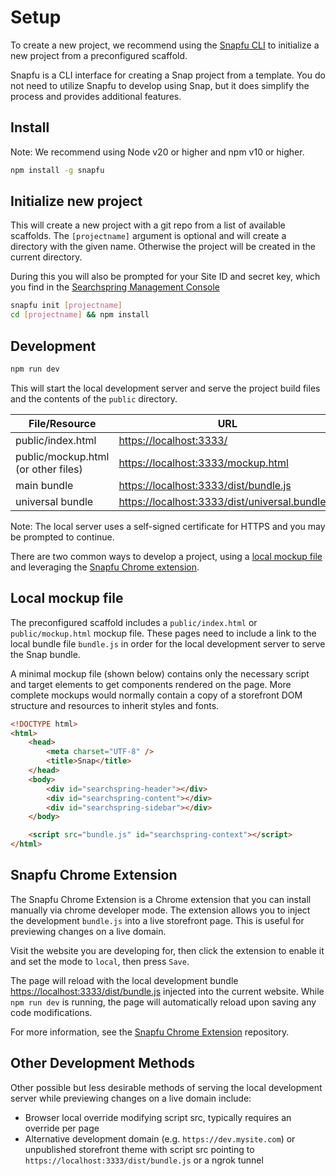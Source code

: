 # Setup


To create a new project, we recommend using the [Snapfu CLI](https://www.npmjs.com/package/snapfu) to initialize a new project from a preconfigured scaffold. 

Snapfu is a CLI interface for creating a Snap project from a template. You do not need to utilize Snapfu to develop using Snap, but it does simplify the process and provides additional features. 


## Install

Note: We recommend using Node v20 or higher and npm v10 or higher.

```sh
npm install -g snapfu
```


## Initialize new project

This will create a new project with a git repo from a list of available scaffolds. The `[projectname]` argument is optional and will create a directory with the given name. Otherwise the project will be created in the current directory.

During this you will also be prompted for your Site ID and secret key, which you find in the [Searchspring Management Console](https://manage.searchspring.net)

```sh
snapfu init [projectname]
cd [projectname] && npm install
```


## Development

```sh
npm run dev
```

This will start the local development server and serve the project build files and the contents of the `public` directory.

| File/Resource                | URL                                                      |
|------------------------------|----------------------------------------------------------|
| public/index.html            | [https://localhost:3333/](https://localhost:3333/)       |
| public/mockup.html (or other files) | [https://localhost:3333/mockup.html](https://localhost:3333/mockup.html) |
| main bundle                  | [https://localhost:3333/dist/bundle.js](https://localhost:3333/dist/bundle.js) |
| universal bundle             | [https://localhost:3333/dist/universal.bundle.js](https://localhost:3333/dist/universal.bundle.js) |

Note: The local server uses a self-signed certificate for HTTPS and you may be prompted to continue.


There are two common ways to develop a project, using a [local mockup file](https://searchspring.github.io/snap/setup#local-mockup-file) and leveraging the [Snapfu Chrome extension](https://searchspring.github.io/snap/setup#snapfu-chrome-extension).

## Local mockup file

The preconfigured scaffold includes a `public/index.html` or `public/mockup.html` mockup file. These pages need to include a link to the local bundle file `bundle.js` in order for the local development server to serve the Snap bundle.

A minimal mockup file (shown below) contains only the necessary script and target elements to get components rendered on the page. More complete mockups would normally contain a copy of a storefront DOM structure and resources to inherit styles and fonts.

```html
<!DOCTYPE html>
<html>
	<head>
		<meta charset="UTF-8" />
		<title>Snap</title>
	</head>
	<body>
		<div id="searchspring-header"></div>
		<div id="searchspring-content"></div>
		<div id="searchspring-sidebar"></div>
	</body>

	<script src="bundle.js" id="searchspring-context"></script>
</html>
```


## Snapfu Chrome Extension

The Snapfu Chrome Extension is a Chrome extension that you can install manually via chrome developer mode. The extension allows you to inject the development `bundle.js` into a live storefront page. This is useful for previewing changes on a live domain.

Visit the website you are developing for, then click the extension to enable it and set the mode to `local`, then press `Save`.

The page will reload with the local development bundle [https://localhost:3333/dist/bundle.js](https://localhost:3333/dist/bundle.js) injected into the current website. While `npm run dev` is running, the page will automatically reload upon saving any code modifications.

For more information, see the [Snapfu Chrome Extension](https://github.com/searchspring/snapfu-extension) repository.



## Other Development Methods

Other possible but less desirable methods of serving the local development server while previewing changes on a live domain include:

- Browser local override modifying script src, typically requires an override per page
- Alternative development domain (e.g. `https://dev.mysite.com`) or unpublished storefront theme with script src pointing to `https://localhost:3333/dist/bundle.js` or a ngrok tunnel

